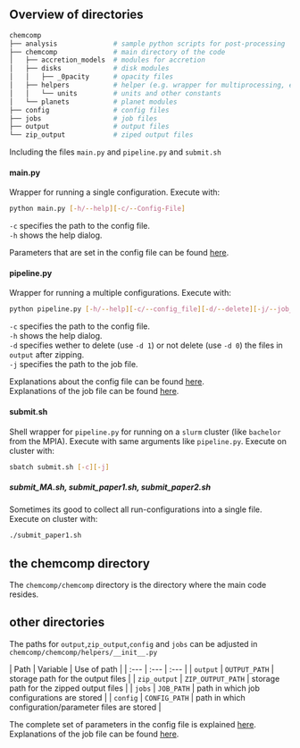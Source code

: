 ## Overview of directories

```bash
chemcomp
├── analysis              # sample python scripts for post-processing 
├── chemcomp              # main directory of the code
│   ├── accretion_models  # modules for accretion
│   ├── disks             # disk modules
│   │   ├── _0pacity      # opacity files
│   ├── helpers           # helper (e.g. wrapper for multiprocessing, etc)
│   │   └── units         # units and other constants
│   └── planets           # planet modules
├── config                # config files
├── jobs                  # job files
├── output                # output files 
└── zip_output            # ziped output files
```

Including the files `main.py` and `pipeline.py` and `submit.sh`

#### main.py
Wrapper for running a single configuration. Execute with:
```bash
python main.py [-h/--help][-c/--Config-File]
```
`-c` specifies the path to the config file.  
`-h` shows the help dialog.

Parameters that are set in the config file can be found [here](Config-File).  

#### pipeline.py
Wrapper for running a multiple configurations. Execute with:
```bash
python pipeline.py [-h/--help][-c/--config_file][-d/--delete][-j/--job_file]
```
`-c` specifies the path to the config file.  
`-h` shows the help dialog.  
`-d` specifies wether to delete (use `-d 1`) or not delete (use `-d 0`) the files in `output` after zipping.    
`-j` specifies the path to the job file.  

Explanations about the config file can be found [here](Config-File).       
Explanations of the job file can be found [here](Job-File).  

#### submit.sh
Shell wrapper for `pipeline.py` for running on a `slurm` cluster (like `bachelor` from the MPIA). Execute with same arguments like `pipeline.py`. Execute on cluster with:
```bash
sbatch submit.sh [-c][-j]
```

##### submit_MA.sh, submit_paper1.sh, submit_paper2.sh
Sometimes its good to collect all run-configurations into a single file. Execute on cluster with:
```bash
./submit_paper1.sh
```



## the chemcomp directory
The `chemcomp/chemcomp` directory is the directory where the main code resides.


## other directories

The paths for `output`,`zip_output`,`config` and `jobs` can be adjusted in `chemcomp/chemcomp/helpers/__init__.py`

| Path | Variable | Use of path |
| :--- | :--- | :--- |
| `output` | `OUTPUT_PATH` | storage path for the output files |
| `zip_output` | `ZIP_OUTPUT_PATH` | storage path for the zipped output files |
| `jobs` | `JOB_PATH` | path in which job configurations are stored |
| `config` | `CONFIG_PATH` | path in which configuration/parameter files are stored |

The complete set of parameters in the config file is explained [here](Config-File).       
Explanations of the job file can be found [here](Job-File). 



